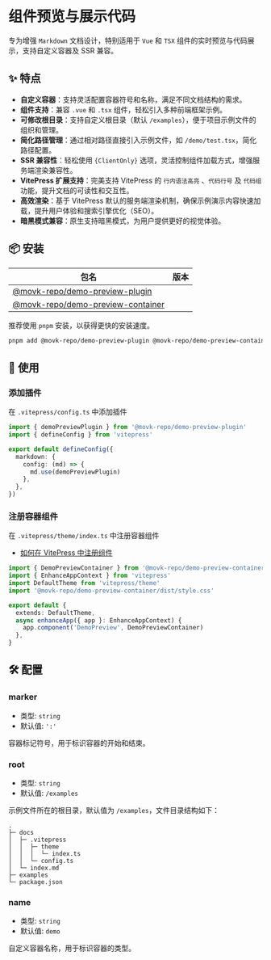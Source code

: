 # 组件预览与展示代码

专为增强 `Markdown` 文档设计，特别适用于 `Vue` 和 `TSX` 组件的实时预览与代码展示，支持自定义容器及 SSR 兼容。

## ✨ 特点

- **自定义容器**：支持灵活配置容器符号和名称，满足不同文档结构的需求。
- **组件支持**：兼容 `.vue` 和 `.tsx` 组件，轻松引入多种前端框架示例。
- **可修改根目录**：支持自定义根目录（默认 `/examples`），便于项目示例文件的组织和管理。
- **简化路径管理**：通过相对路径直接引入示例文件，如 `/demo/test.tsx`，简化路径配置。
- **SSR 兼容性**：轻松使用 `{ClientOnly}` 选项，灵活控制组件加载方式，增强服务端渲染兼容性。
- **VitePress 扩展支持**：完美支持 VitePress 的 `行内语法高亮` 、`代码行号` 及 `代码组` 功能，提升文档的可读性和交互性。
- **高效渲染**：基于 VitePress 默认的服务端渲染机制，确保示例演示内容快速加载，提升用户体验和搜索引擎优化（SEO）。
- **暗黑模式兼容**：原生支持暗黑模式，为用户提供更好的视觉体验。

## 📦 安装

| 包名                                                                                                 | 版本                                                   |
| ---------------------------------------------------------------------------------------------------- | ------------------------------------------------------ |
| [@movk-repo/demo-preview-plugin](https://www.npmjs.com/package/@movk-repo/demo-preview-plugin)       | <MVPBadges name="@movk-repo/demo-preview-plugin" />    |
| [@movk-repo/demo-preview-container](https://www.npmjs.com/package/@movk-repo/demo-preview-container) | <MVPBadges name="@movk-repo/demo-preview-container" /> |

推荐使用 `pnpm` 安装，以获得更快的安装速度。

```bash
pnpm add @movk-repo/demo-preview-plugin @movk-repo/demo-preview-container
```

## 🚀 使用

### 添加插件

在 `.vitepress/config.ts` 中添加插件

```ts twoslash
import { demoPreviewPlugin } from '@movk-repo/demo-preview-plugin'
import { defineConfig } from 'vitepress'

export default defineConfig({
  markdown: {
    config: (md) => {
      md.use(demoPreviewPlugin)
    },
  },
})
```

### 注册容器组件

在 `.vitepress/theme/index.ts` 中注册容器组件

- [如何在 VitePress 中注册组件](https://vitepress.dev/zh/guide/extending-default-theme#registering-global-components)

```ts twoslash
import { DemoPreviewContainer } from '@movk-repo/demo-preview-container'
import { EnhanceAppContext } from 'vitepress'
import DefaultTheme from 'vitepress/theme'
import '@movk-repo/demo-preview-container/dist/style.css'

export default {
  extends: DefaultTheme,
  async enhanceApp({ app }: EnhanceAppContext) {
    app.component('DemoPreview', DemoPreviewContainer)
  },
}
```

## 🛠️ 配置

### marker

- 类型: `string`
- 默认值: `':'`

容器标记符号，用于标识容器的开始和结束。

### root

- 类型: `string`
- 默认值: `/examples`

示例文件所在的根目录，默认值为 `/examples`，文件目录结构如下：

```text
.
├─ docs
│  ├─ .vitepress
│  │  ├─ theme
│  │  │  └─ index.ts
│  │  └─ config.ts
│  └─ index.md
├─ examples
└─ package.json
```

### name

- 类型: `string`
- 默认值: `demo`

自定义容器名称，用于标识容器的类型。
